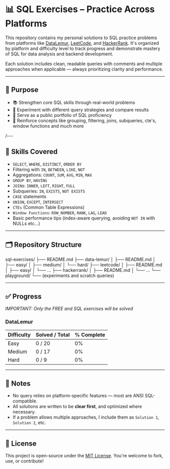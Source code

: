 # 📊 SQL Exercises – Practice Across Platforms

This repository contains my personal solutions to SQL practice problems from platforms like [DataLemur](https://datalemur.com/), [LeetCode](https://leetcode.com/), and [HackerRank](https://www.hackerrank.com/domains/sql). It's organized by platform and difficulty level to track progress and demonstrate mastery of SQL for data analysis and backend development.

Each solution includes clean, readable queries with comments and multiple approaches when applicable — always prioritizing clarity and performance.

---

## 🎯 Purpose

- 📚 Strengthen core SQL skills through real-world problems  
- 🧪 Experiment with different query strategies and compare results  
- 📂 Serve as a public portfolio of SQL proficiency  
- 🧠 Reinforce concepts like grouping, filtering, joins, subqueries, cte's, window functions and much more

/---

## 🧠 Skills Covered

- `SELECT`, `WHERE`, `DISTINCT`, `ORDER BY`
- Filtering with `IN`, `BETWEEN`, `LIKE`, `NOT`
- Aggregations: `COUNT`, `SUM`, `AVG`, `MIN`, `MAX`
- `GROUP BY`, `HAVING`
- `JOIN`s: `INNER`, `LEFT`, `RIGHT`, `FULL`
- Subqueries: `IN`, `EXISTS`, `NOT EXISTS`
- `CASE` statements
- `UNION`, `EXCEPT`, `INTERSECT`
- `CTEs` (Common Table Expressions)
- `Window Functions`: `ROW_NUMBER`, `RANK`, `LAG`, `LEAD`
- Basic performance tips (index-aware querying, avoiding `NOT IN` with NULLs etc...)

---

## 🗂️ Repository Structure

sql-exercises/
├── README.md
├── data-lemur/
│ ├── README.md
│ ├── easy/
│ ├── medium/
│ └── hard/
├── leetcode/
│ ├── README.md
│ ├── easy/
│ └── ...
├── hackerrank/
│ ├── README.md
│ └── ...
└── playground/
└── (experiments and scratch queries)

---

## ✅ Progress

*IMPORTANT: Only the FREE and SQL exercises will be solved*

### DataLemur

| Difficulty | Solved / Total | % Complete |
|------------|----------------|------------|
| Easy       |  0 / 20        | 0%         |
| Medium     |  0 / 17        | 0%         |
| Hard       |  0 / 9         | 0%         |

---

## 📌 Notes

- No query relies on platform-specific features — most are ANSI SQL-compatible.
- All solutions are written to be **clear first**, and optimized where necessary.
- If a problem allows multiple approaches, I include them as `Solution 1`, `Solution 2`, etc.

---

## 📄 License

This project is open-source under the [MIT License](./LICENSE). You're welcome to fork, use, or contribute!

